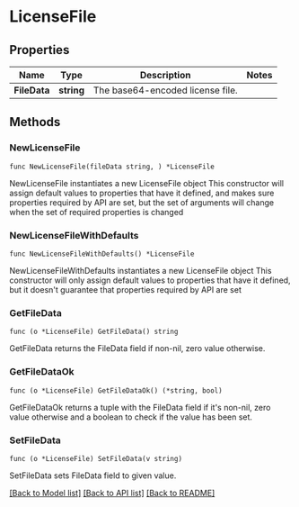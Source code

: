# LicenseFile

## Properties

Name | Type | Description | Notes
------------ | ------------- | ------------- | -------------
**FileData** | **string** | The base64-encoded license file. | 

## Methods

### NewLicenseFile

`func NewLicenseFile(fileData string, ) *LicenseFile`

NewLicenseFile instantiates a new LicenseFile object
This constructor will assign default values to properties that have it defined,
and makes sure properties required by API are set, but the set of arguments
will change when the set of required properties is changed

### NewLicenseFileWithDefaults

`func NewLicenseFileWithDefaults() *LicenseFile`

NewLicenseFileWithDefaults instantiates a new LicenseFile object
This constructor will only assign default values to properties that have it defined,
but it doesn't guarantee that properties required by API are set

### GetFileData

`func (o *LicenseFile) GetFileData() string`

GetFileData returns the FileData field if non-nil, zero value otherwise.

### GetFileDataOk

`func (o *LicenseFile) GetFileDataOk() (*string, bool)`

GetFileDataOk returns a tuple with the FileData field if it's non-nil, zero value otherwise
and a boolean to check if the value has been set.

### SetFileData

`func (o *LicenseFile) SetFileData(v string)`

SetFileData sets FileData field to given value.



[[Back to Model list]](../README.md#documentation-for-models) [[Back to API list]](../README.md#documentation-for-api-endpoints) [[Back to README]](../README.md)


